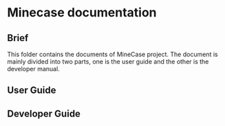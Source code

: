 # Minecase documentation

## Brief

This folder contains the documents of MineCase project. The document is mainly divided into two parts, one is the user guide and the other is the developer manual.



## User Guide



## Developer Guide